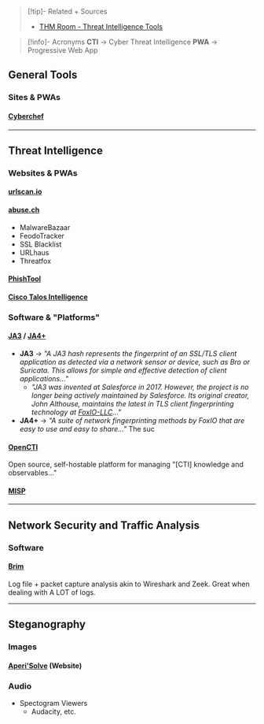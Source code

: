 > [!tip]- Related + Sources
> - [THM Room - Threat Intelligence Tools](https://tryhackme.com/room/threatinteltools)

> [!info]- Acronyms
> **CTI** → Cyber Threat Intelligence
> **PWA** → Progressive Web App

## General Tools

### Sites & PWAs

#### [Cyberchef](https://cyberchef.org/)

---

## Threat Intelligence

### Websites & PWAs
#### [urlscan.io](https://urlscan.io/)

#### [abuse.ch](https://abuse.ch/)

- MalwareBazaar
- FeodoTracker
- SSL Blacklist
- URLhaus
- Threatfox

#### [PhishTool](https://www.phishtool.com/)

#### [Cisco Talos Intelligence](https://talosintelligence.com/)

### Software & "Platforms"

#### [JA3](https://github.com/salesforce/ja3) / [JA4+](https://github.com/FoxIO-LLC/ja4)

- **JA3** → *"A JA3 hash represents the fingerprint of an SSL/TLS client application as detected via a network sensor or device, such as Bro or Suricata. This allows for simple and effective detection of client applications..."*
	- *"JA3 was invented at Salesforce in 2017. However, the project is no longer being actively maintained by Salesforce. Its original creator, John Althouse, maintains the latest in TLS client fingerprinting technology at [FoxIO-LLC](https://github.com/FoxIO-LLC/ja4)..."*
- **JA4+** → *"A suite of network fingerprinting methods by FoxIO that are easy to use and easy to share..."* The suc

#### [OpenCTI](https://github.com/OpenCTI-Platform/opencti)
Open source, self-hostable platform for managing "\[CTI] knowledge and observables..."


#### [MISP](https://www.misp-project.org/)


---
## Network Security and Traffic Analysis

### Software

#### [Brim](https://www.brimdata.io/)
Log file + packet capture analysis akin to Wireshark and Zeek. Great when dealing with A LOT of logs.

---

## Steganography

### Images

#### [Aperi'Solve](https://www.aperisolve.com/) (Website)


### Audio

- Spectogram Viewers
	- Audacity, etc.


